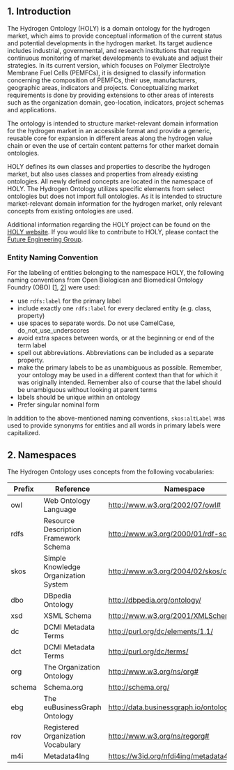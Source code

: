 ## 1. Introduction

The Hydrogen Ontology (HOLY) is a domain ontology for the hydrogen market, which aims to provide conceptual information of the current status and potential developments in the hydrogen market. Its target audience includes industrial, governmental, and research institutions that require continuous monitoring of market developments to evaluate and adjust their strategies. In its current version, which focuses on Polymer Electrolyte Membrane Fuel Cells (PEMFCs), it is designed to classify information concerning the composition of PEMFCs, their use, manufacturers, geographic areas, indicators and projects. Conceptualizing market requirements is done by providing extensions to other areas of interests such as the organization domain, geo-location, indicators, project schemas and applications.

The ontology is intended to structure market-relevant domain information for the hydrogen market in an accessible format and provide a generic, reusable core for expansion in different areas along the hydrogen value chain or even the use of certain content patterns for other market domain ontologies.

HOLY defines its own classes and properties to describe the hydrogen market, but also uses classes and properties from already existing ontologies. All newly defined concepts are located in the namespace of HOLY. The Hydrogen Ontology utilizes specific elements from select ontologies but does not import full ontologies. As it is intended to structure market-relevant domain information for the hydrogen market, only relevant concepts from existing ontologies are used.

Additional information regarding the HOLY project can be found on the [HOLY website](https://purl.org/holy). If you would like to contribute to HOLY, please contact the [Future Engineering Group](https://www.th-nuernberg.de/einrichtungen-gesamt/fraunhofer-forschungsgruppen/future-engineering/).

### Entity Naming Convention

For the labeling of entities belonging to the namespace HOLY, the following naming conventions from Open Biologican and Biomedical Ontology Foundry (OBO) [[1](https://obofoundry.org/principles/fp-012-naming-conventions.html), [2](https://bmcbioinformatics.biomedcentral.com/articles/10.1186/1471-2105-10-125/tables/1)] were used:

- use `rdfs:label` for the primary label
- include exactly one `rdfs:label` for every declared entity (e.g. class, property)
- use spaces to separate words. Do not use CamelCase, do_not_use_underscores
- avoid extra spaces between words, or at the beginning or end of the term label
- spell out abbreviations. Abbreviations can be included as a separate property.
- make the primary labels to be as unambiguous as possible. Remember, your ontology may be used in a different context than that for which it was originally intended. Remember also of course that the label should be unambiguous without looking at parent terms
- labels should be unique within an ontology
- Prefer singular nominal form

In addition to the above-mentioned naming conventions, `skos:altLabel` was used to provide synonyms for entities and all words in primary labels were capitalized.

## 2. Namespaces

The Hydrogen Ontology uses concepts from the following vocabularies:

|Prefix |Reference                             |Namespace                                     |
|-------|--------------------------------------|----------------------------------------------|
|owl	|Web Ontology Language	               |http://www.w3.org/2002/07/owl#                |
|rdfs	|Resource Description Framework Schema |http://www.w3.org/2000/01/rdf-schema#         |
|skos	|Simple Knowledge Organization System  |http://www.w3.org/2004/02/skos/core#          |
|dbo	|DBpedia Ontology	                   |http://dbpedia.org/ontology/                  |
|xsd	|XSML Schema	                       |http://www.w3.org/2001/XMLSchema#             |
|dc	    |DCMI Metadata Terms	               |http://purl.org/dc/elements/1.1/              |
|dct	|DCMI Metadata Terms	               |http://purl.org/dc/terms/                     |
|org	|The Organization Ontology	           |http://www.w3.org/ns/org#                     |
|schema	|Schema.org	                           |http://schema.org/                            |
|ebg	|The euBusinessGraph Ontology	       |http://data.businessgraph.io/ontology#        |
|rov	|Registered Organization Vocabulary	   |http://www.w3.org/ns/regorg#                  |
|m4i	|Metadata4Ing	                       |https://w3id.org/nfdi4ing/metadata4ing/1.0.0/ |

